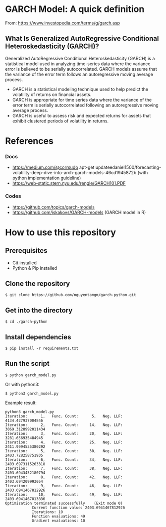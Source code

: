 # GARCH Model: A quick definition
From: https://www.investopedia.com/terms/g/garch.asp 

## What Is Generalized AutoRegressive Conditional Heteroskedasticity (GARCH)?
Generalized AutoRegressive Conditional Heteroskedasticity (GARCH) is a statistical model used in analyzing time-series data where the variance error is believed to be serially autocorrelated. GARCH models assume that the variance of the error term follows an autoregressive moving average process.

- GARCH is a statistical modeling technique used to help predict the volatility of returns on financial assets.
- GARCH is appropriate for time series data where the variance of the error term is serially autocorrelated following an autoregressive moving average process. 
- GARCH is useful to assess risk and expected returns for assets that exhibit clustered periods of volatility in returns.

# References

### Docs
- https://medium.com/@corrsudo apt-get updateedaniel1500/forecasting-volatility-deep-dive-into-arch-garch-models-46cd1945872b (with python implementation guideline)
- https://web-static.stern.nyu.edu/rengle/GARCH101.PDF

### Codes
- https://github.com/topics/garch-models
- https://github.com/iskakovs/GARCH-models (GARCH model in R)

# How to use this repository

## Prerequisites
- Git installed
- Python & Pip installed

## Clone the repository
```
$ git clone https://github.com/nguyentamgm/garch-python.git
```

## Get into the directory
```
$ cd ./garch-python
```

## Install dependencies
```
$ pip install -r requirements.txt
```

## Run the script
```
$ python garch_model.py
```

Or with python3:
```
$ python3 garch_model.py
```

Example result:
```
python3 garch_model.py
Iteration:      1,   Func. Count:      5,   Neg. LLF: 4134.427937004846
Iteration:      2,   Func. Count:     14,   Neg. LLF: 3069.3128992011434
Iteration:      3,   Func. Count:     20,   Neg. LLF: 3281.656935484945
Iteration:      4,   Func. Count:     25,   Neg. LLF: 2411.9994535380292
Iteration:      5,   Func. Count:     30,   Neg. LLF: 2403.728258751935
Iteration:      6,   Func. Count:     34,   Neg. LLF: 2403.6973115263318
Iteration:      7,   Func. Count:     38,   Neg. LLF: 2403.6943452180794
Iteration:      8,   Func. Count:     42,   Neg. LLF: 2403.694209993054
Iteration:      9,   Func. Count:     46,   Neg. LLF: 2403.6941467812926
Iteration:     10,   Func. Count:     49,   Neg. LLF: 2403.6941467813836
Optimization terminated successfully    (Exit mode 0)
            Current function value: 2403.6941467812926
            Iterations: 10
            Function evaluations: 49
            Gradient evaluations: 10
```
